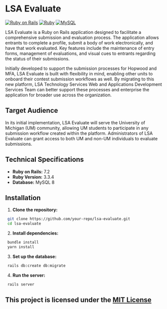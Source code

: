 # LSA Evaluate

[![Ruby on Rails](https://img.shields.io/badge/Ruby%20on%20Rails-7.2-red)](https://rubyonrails.org/)
[![Ruby](https://img.shields.io/badge/Ruby-3.3.4-blue)](https://www.ruby-lang.org/en/)
[![MySQL](https://img.shields.io/badge/Database-MySQL%208-green)](https://www.mysql.com/)

LSA Evaluate is a Ruby on Rails application designed to facilitate a comprehensive submission and evaluation process. The application allows entrants to complete a profile, submit a body of work electronically, and have that work evaluated. Key features include the maintenance of entry forms, management of evaluations, and visual cues to entrants regarding the status of their submissions.

Initially developed to support the submission processes for Hopwood and MFA, LSA Evaluate is built with flexibility in mind, enabling other units to onboard their contest submission workflows as well. By migrating to this new platform, LSA Technology Services Web and Applications Development Services Team can better support these processes and enterprise the application for broader use across the organization.

## Target Audience

In its initial implementation, LSA Evaluate will serve the University of Michigan (UM) community, allowing UM students to participate in any submission workflow created within the platform. Administrators of LSA Evaluate can grant access to both UM and non-UM individuals to evaluate submissions.

## Technical Specifications

- **Ruby on Rails:** 7.2
- **Ruby Version:** 3.3.4
- **Database:** MySQL 8

## Installation

1. **Clone the repository:**

  ```bash
   git clone https://github.com/your-repo/lsa-evaluate.git
   cd lsa-evaluate
  ```

2. **Install dependencies:**

  ```bash
   bundle install
   yarn install
  ```

3. **Set up the database:**

  ```bash
   rails db:create db:migrate

  ```

4. **Run the server:**

  ```bash
   rails server
  ```

## This project is licensed under the [MIT License](https://github.com/your-repo/lsa-evaluate/blob/main/LICENSE)

